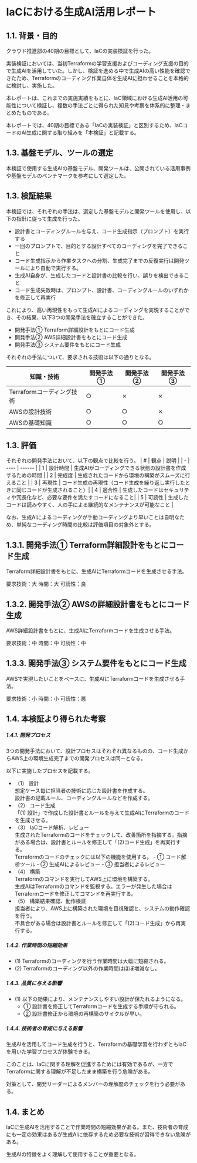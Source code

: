 # IaCにおける生成AI活用レポート

## 1.1. 背景・目的

クラウド推進部の40期の目標として、IaCの実装検証を行った。

実装検証においては、当初Terraformの学習支援およびコーディング支援の目的で生成AIを活用していた。しかし、検証を進める中で生成AIの高い性能を確認できたため、Terraformのコーディング作業自体を生成AIに担わせることを本格的に検討し、実施した。

本レポートは、これまでの実施実績をもとに、IaC領域における生成AI活用の可能性について検証し、複数の手法ごとに得られた知見や考察を体系的に整理・まとめたものである。

本レポートでは、40期の目標である「IaCの実装検証」と区別するため、IaCコードのAI生成に関する取り組みを「本検証」と記載する。


## 1.3. 基盤モデル、ツールの選定
本検証で使用する生成AIの基盤モデル、開発ツールは、公開されている活用事例や基盤モデルのベンチマークを参考にして選定した。

## 1.3. 検証結果

本検証では、それぞれの手法は、選定した基盤モデルと開発ツールを使用し、以下の指針に従って生成を行った。
- 設計書とコーディングルールを与え、コード生成指示（プロンプト）を実行する
- 一回のプロンプトで、目的とする設計すべてのコーディングを完了できること
- コード生成指示から作業タスクへの分割、生成完了までの反復実行は開発ツールにより自動で実行する。
- 生成AI自身が、生成したコードと設計書の比較を行い、誤りを検出できること
- コード生成失敗時は、プロンプト、設計書、コーディングルールのいずれかを修正して再実行

これにより、高い再現性をもって生成AIによるコーディングを実現することができ、その結果、以下3つの開発手法を確立することができた。
- 開発手法① Terraform詳細設計をもとにコード生成
- 開発手法② AWS詳細設計書をもとにコード生成
- 開発手法③ システム要件をもとにコード生成

それぞれの手法について、要求される技術は以下の通りとなる。

| 知識・技術 | 開発手法① | 開発手法② | 開発手法③ |
| --- | --- | --- | --- |
| Terraformコーディング技術 | ○ | ✗ | ✗ | 
| AWSの設計技術 | ○ | ○ | ✗ | 
| AWSの基礎知識 | ○ | ○ | ○ | 


## 1.3. 評価
それぞれの開発手法において、以下の観点で比較を行う。
| # | 観点 | 説明 |
| - | ---- | ------ |
| 1 | 設計時間 | 生成AIがコーディングできる状態の設計書を作成するための時間 |
| 2 | 完成度 | 生成されたコードから環境の構築がスムーズに行えること |
| 3 | 再現性 | コード生成の再現性（コード生成を繰り返し実行したときに同じコードが生成されること）|
| 4 | 適合性 | 生成したコードはセキュリティや冗長化など、必要な要件を満たすコードになること|
| 5 | 可読性 | 生成したコードは読みやすく、人の手による継続的なメンテナンスが可能なこと |


なお、生成AIによるコーディングが手動コーディングより早いことは自明なため、単純なコーディング時間の比較は評価項目の対象外とする。

## 1.3.1. 開発手法① Terraform詳細設計をもとにコード生成
Terraform詳細設計書をもとに、生成AIにTerraformコードを生成させる手法。

要求技術：大
時間：大
可読性：良

## 1.3.2. 開発手法② AWSの詳細設計書をもとにコード生成
AWS詳細設計書をもとに、生成AIにTerraformコードを生成させる手法。

要求技術：中
時間：中
可読性：中


## 1.3.3. 開発手法③ システム要件をもとにコード生成
AWSで実現したいことをベースに、生成AIにTerraformコードを生成させる手法。

要求技術：小
時間：小
可読性：悪


## 1.4. 本検証より得られた考察

##### 1.4.1. 開発プロセス

3つの開発手法において、設計プロセスはそれぞれ異なるものの、コード生成からAWS上の環境生成完了までの開発プロセスは同一となる。

以下に実施したプロセスを記載する。

- （1） 設計  
       想定ケース毎に担当者の技術に応じた設計書を作成する。  
       設計書の記載ルール、コーディングルールなどを作成する。
- （2） コード生成  
       「(1) 設計」で作成した設計書とルールを与えて生成AIにTerraformのコードを生成させる。  
- （3） IaCコード解析、レビュー  
        生成されたTerraformのコードをチェックして、改善箇所を指摘する。指摘がある場合は、設計書とルールを修正して「(2)コード生成」を再実行する。  
        Terraformのコードのチェックには以下の機能を使用する。
        - ① コード解析ツール
        - ② 生成AIによるレビュー
        - ③ 担当者によるレビュー
- （4） 構築  
       Terraformのコマンドを実行してAWS上に環境を構築する。  
       生成AIはTerraformのコマンドを監視する。エラーが発生した場合はTerraformコードを修正してコマンドを再実行する。
- （5） 構築結果確認、動作検証  
       担当者により、AWS上に構築された環境を目視確認と、システムの動作確認を行う。  
       不具合がある場合は設計書とルールを修正して「(2)コード生成」から再実行する。  


##### 1.4.2. 作業時間の短縮効果

- (1) Terraformのコーディングを行う作業時間は大幅に短縮される。
- (2) Terraformのコーディング以外の作業時間はほぼ増減なし。

##### 1.4.3. 品質に与える影響

- (1) 以下の効果により、メンテナンスしやすい設計が保たれるようになる。
    - ① 設計書を修正してTerraformコードを生成する手順が守られる。
    - ② 設計書修正から環境の再構築のサイクルが早い。

##### 1.4.4. 技術者の育成に与える影響

生成AIを活用してコード生成を行うと、Terraformの基礎学習を行わずともIaCを用いた学習プロセスが体験できる。

このことは、IaCに関する理解を促進するためには有効であるが、一方でTerraformに関する理解が不足したまま構築を行う危険がある。

対策として、開発リーダーによるメンバーの理解度のチェックを行う必要がある。

## 1.4. まとめ

IaCに生成AIを活用することで作業時間の短縮効果がある。また、技術者の育成にも一定の効果はあるが生成AIに依存するため必要な技術が習得できない危険がある。

生成AIの特徴をよく理解して使用することが重要となる。